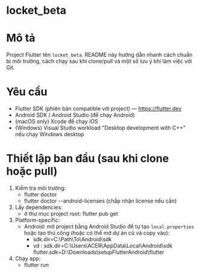 # locket_beta

# Mô tả
Project Flutter tên `locket_beta`. README này hướng dẫn nhanh cách chuẩn bị môi trường, cách chạy sau khi clone/pull và một số lưu ý khi làm việc với Git.

# Yêu cầu
- Flutter SDK (phiên bản compatible với project) — https://flutter.dev
- Android SDK / Android Studio (để chạy Android)
- (macOS only) Xcode để chạy iOS
- (Windows) Visual Studio workload "Desktop development with C++" nếu chạy Windows desktop

# Thiết lập ban đầu (sau khi clone hoặc pull)
1. Kiểm tra môi trường:
   - flutter doctor
   - flutter doctor --android-licenses (chấp nhận license nếu cần)
2. Lấy dependencies:
   - ở thư mục project root: flutter pub get
3. Platform-specific:
   - Android: mở project bằng Android Studio để tự tạo `local.properties` hoặc tạo thủ công (hoặc có thể mở dự án cũ và copy vào):
     - sdk.dir=C:\\Path\\To\\Android\\sdk 
     - vd :
        sdk.dir=C:\\Users\\ACER\\AppData\\Local\\Android\\sdk
        flutter.sdk=D:\\Downloads\\setupFlutterAndroid\\flutter
4. Chạy app:
   - flutter run
